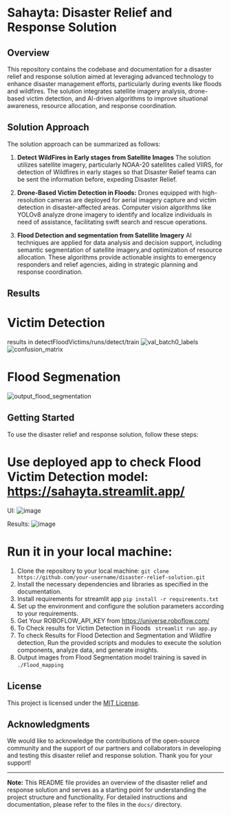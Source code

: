 # Sahayta: Disaster Relief and Response Solution

## Overview
This repository contains the codebase and documentation for a disaster relief and response solution aimed at leveraging advanced technology to enhance disaster management efforts, particularly during events like floods and wildfires. The solution integrates satellite imagery analysis, drone-based victim detection, and AI-driven algorithms to improve situational awareness, resource allocation, and response coordination.

## Solution Approach
The solution approach can be summarized as follows:

1. **Detect WildFires in Early stages from Satellite Images** The solution utilizes satellite imagery, particularly NOAA-20 satellites called VIIRS, for detection of Wildfires in early stages so that Disaster Relief teams can be sent the information before, expeding Disaster Relief.

2. **Drone-Based Victim Detection in Floods:** Drones equipped with high-resolution cameras are deployed for aerial imagery capture and victim detection in disaster-affected areas. Computer vision algorithms like YOLOv8 analyze drone imagery to identify and localize individuals in need of assistance, facilitating swift search and rescue operations.

3. **Flood Detection and segmentation from Satellite Imagery** AI techniques are applied for data analysis and decision support, including semantic segmentation of satellite imagery,and optimization of resource allocation. These algorithms provide actionable insights to emergency responders and relief agencies, aiding in strategic planning and response coordination.

## Results
# Victim Detection 
results in detectFloodVictims/runs/detect/train
![val_batch0_labels](https://github.com/MonaTheDon/Sahayta/assets/104318895/580296fc-d254-48a8-ba34-1fafa5567278)
![confusion_matrix](https://github.com/MonaTheDon/Sahayta/assets/104318895/7fb73624-fa59-4dd5-8d81-52b474f2d32f)

# Flood Segmenation
![output_flood_segmentation](https://github.com/MonaTheDon/Sahayta/assets/104318895/d7977e64-f08f-48f5-9788-05c75e61388a)


## Getting Started
To use the disaster relief and response solution, follow these steps:
# Use deployed app to check Flood Victim Detection model: https://sahayta.streamlit.app/
UI:
![image](https://github.com/MonaTheDon/Sahayta/assets/104318895/8f705083-6928-4c5a-b0da-87b5d68a560f)

Results:
![image](https://github.com/MonaTheDon/Sahayta/assets/104318895/5c1f10d1-6f68-4866-836b-6e1cb85f6492)

# Run it in your local machine:
1. Clone the repository to your local machine: `git clone https://github.com/your-username/disaster-relief-solution.git`
2. Install the necessary dependencies and libraries as specified in the documentation.
3. Install requirements for streamlit app
`pip install -r requirements.txt`
4. Set up the environment and configure the solution parameters according to your requirements.
5. Get Your ROBOFLOW_API_KEY from https://universe.roboflow.com/
6. To Check results for Victim Detection in Floods
` streamlit run app.py`
7. To check Results for Flood Detection and Segmentation and Wildfire detection, Run the provided scripts and modules to execute the solution components, analyze data, and generate insights.
8. Output images from Flood Segmentation model training is saved in `./Flood_mapping` 


## License
This project is licensed under the [MIT License](LICENSE).

## Acknowledgments
We would like to acknowledge the contributions of the open-source community and the support of our partners and collaborators in developing and testing this disaster relief and response solution. Thank you for your support!

---
**Note:** This README file provides an overview of the disaster relief and response solution and serves as a starting point for understanding the project structure and functionality. For detailed instructions and documentation, please refer to the files in the `docs/` directory.
